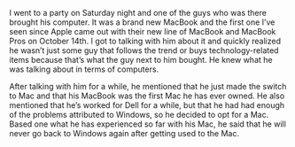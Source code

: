 I went to a party on Saturday night and one of the guys who was there brought his computer. It was a brand new MacBook and the first one I’ve seen since Apple came out with their new line of MacBook and MacBook Pros on October 14th. I got to talking with him about it and quickly realized he wasn’t just some guy that follows the trend or buys technology-related items because that’s what the guy next to him bought. He knew what he was talking about in terms of computers.

After talking with him for a while, he mentioned that he just made the switch to Mac and that his MacBook was the first Mac he has ever owned. He also mentioned that he’s worked for Dell for a while, but that he had had enough of the problems attributed to Windows, so he decided to opt for a Mac. Based one what he has experienced so far with his Mac, he said that he will never go back to Windows again after getting used to the Mac.